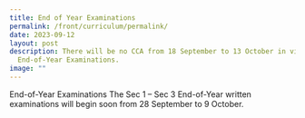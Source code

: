 ```yaml
---
title: End of Year Examinations
permalink: /front/curriculum/permalink/
date: 2023-09-12
layout: post
description: There will be no CCA from 18 September to 13 October in view of the
  End-of-Year Examinations.
image: ""
---
```

End-of-Year Examinations
The Sec 1 – Sec 3 End-of-Year written examinations will begin soon from 28 September to 9 October.